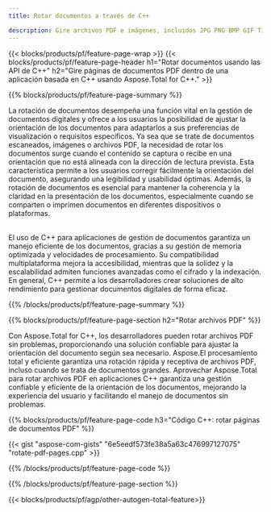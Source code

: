 ```yaml
---
title: Rotar documentos a través de C++ 

description: Gire archivos PDF e imágenes, incluidos JPG PNG BMP GIF TIFF SVG a través de su aplicación C++.
---
```


{{< blocks/products/pf/feature-page-wrap >}}
{{< blocks/products/pf/feature-page-header h1="Rotar documentos usando las API de C++" h2="Gire páginas de documentos PDF dentro de una aplicación basada en C++ usando Aspose.Total for C++." >}}

{{% blocks/products/pf/feature-page-summary %}}

La rotación de documentos desempeña una función vital en la gestión de documentos digitales y ofrece a los usuarios la posibilidad de ajustar la orientación de los documentos para adaptarlos a sus preferencias de visualización o requisitos específicos. Ya sea que se trate de documentos escaneados, imágenes o archivos PDF, la necesidad de rotar los documentos surge cuando el contenido se captura o recibe en una orientación que no está alineada con la dirección de lectura prevista. Esta característica permite a los usuarios corregir fácilmente la orientación del documento, asegurando una legibilidad y usabilidad óptimas. Además, la rotación de documentos es esencial para mantener la coherencia y la claridad en la presentación de los documentos, especialmente cuando se comparten o imprimen documentos en diferentes dispositivos o plataformas. <br /><br />

El uso de C++ para aplicaciones de gestión de documentos garantiza un manejo eficiente de los documentos, gracias a su gestión de memoria optimizada y velocidades de procesamiento. Su compatibilidad multiplataforma mejora la accesibilidad, mientras que la solidez y la escalabilidad admiten funciones avanzadas como el cifrado y la indexación. En general, C++ permite a los desarrolladores crear soluciones de alto rendimiento para gestionar documentos digitales de forma eficaz.

{{% /blocks/products/pf/feature-page-summary  %}}


{{% blocks/products/pf/feature-page-section  h2="Rotar archivos PDF" %}}

Con Aspose.Total for C++, los desarrolladores pueden rotar archivos PDF sin problemas, proporcionando una solución confiable para ajustar la orientación del documento según sea necesario. Aspose.El procesamiento total y eficiente garantiza una rotación rápida y receptiva de archivos PDF, incluso cuando se trata de documentos grandes. Aprovechar Aspose.Total para rotar archivos PDF en aplicaciones C++ garantiza una gestión confiable y eficiente de la orientación de los documentos, mejorando la experiencia del usuario y facilitando el manejo de documentos sin problemas.

{{% blocks/products/pf/feature-page-code h3="Código C++: rotar páginas de documentos PDF" %}}

{{< gist "aspose-com-gists" "6e5eedf573fe38a5a63c476997127075" "rotate-pdf-pages.cpp" >}}

{{% /blocks/products/pf/feature-page-code  %}}

{{% /blocks/products/pf/feature-page-section %}}

{{< blocks/products/pf/agp/other-autogen-total-feature>}}
